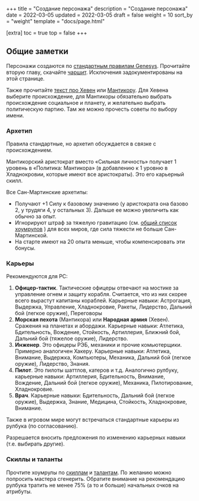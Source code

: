+++
title = "Создание персонажа"
description = "Создание персонажа"
date = 2022-03-05
updated = 2022-03-05
draft = false
weight = 10
sort_by = "weight"
template = "docs/page.html"

[extra]
toc = true
top = false
+++

## Общие заметки

Персонажи создаются по <a href="/files/genesys-rus.pdf">стандартным правилам Genesys</a>. Прочитайте вторую главу, скачайте [чаршит](/docs/orginfo/charsheet/). Исключения задокументированы на этой странице.

Также прочитайте [текст про Хевен](/docs/setting/haven) или [Мантикору](/docs/setting/manticore). Для Хевена выберите происхождение, для Мантикоры обязательно выбрать происхождение социальное и планету, и желательно выбрать политическую партию. Там же можно прочесть советы по выбору имени.

### Архетип
Правила стандартные, но архетип обсуждается в связке с происхождением.

Мантикорский аристократ вместо «Сильная личность» получает 1 уровень в «Политика: Мантикора» (в добавлению к 1 уровню в Хладнокровии, которые имеют все аристократы). Это его карьерный скилл.

Все Сан-Мартинские архетипы:
 - Получают +1 Силу к базовому значению (у аристократа она базово 2, у трудяги 4, у остальных 3). Дальше ее можно увеличить как обычно за опыт.
 - Игнорируют штраф за тяжелую гравитацию (см. [общий список хоумрулов](../) ) для всех миров, где сила тяжести не больше Сан-Мартинской.
 - На старте имеют на 20 опыта меньше, чтобы компенсировать эти бонусы.

### Карьеры
Рекомендуются для PC:
1. __Офицер-тактик__. Тактические офицеры отвечают на мостике за управление огнем и защиту корабля. Считается, что из них скорее всего вырастут капитаны кораблей. Карьерные навыки: Астрогация, Выдержка, Управление, Хладнокровие, Ракеты, Лидерство, Дальний бой (легкое оружие), Переговоры
2. __Морская пехота__ (Мантикора) или __Народная армия__ (Хевен). Сражения на планетах и абордажи. Карьерные навыки: Атлетика, Бдительность, Вождение, Стойкость, Артиллерия, Ближний бой, Дальний бой (тяжелое оружие), Лидерство.
3. __Инженер__. Это офицеры РЭБ, механики и прочие комьютерщики. Примерно аналогичен Хакеру. Карьерные навыки: Атлетика, Внимание, Выдержка, Компьютеры, Механика, Дальний бой (легкое оружие), Лидерство, Знания.
4. __Пилот__. Это пилоты шаттлов, катеров и т.д. Аналогично рулбуку, карьерные навыки: Артиллерия, Бдительность, Внимание, Вождение, Дальний бой (легкое оружие), Механика, Пилотирование, Хладнокровие.
5. __Врач__.  Карьерные навыки: Бдительность, Дальний бой (легкое оружие), Выдержка, Знание, Медицина, Стойкость, Хладнокровие, Внимание.

Также в игровом мире могут встречаться стандартные карьеры из рулбука (по согласованию).

Разрешается вносить предложения по изменению карьерных навыки (т.е. выбирать другие).

### Скиллы и таланты

Прочтите хоумрулы по [скиллам](../skills/) и [талантам](../talents/). По желанию можно попросить мастера сгенерить. Обратите внимание на рекомендацию рулбука тратить не менее 75% (а то и больше) начальных очков на атрибуты.
